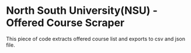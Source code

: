 # North South University(NSU) - Offered Course Scraper
This piece of code extracts offered course list and exports to csv and json file.
